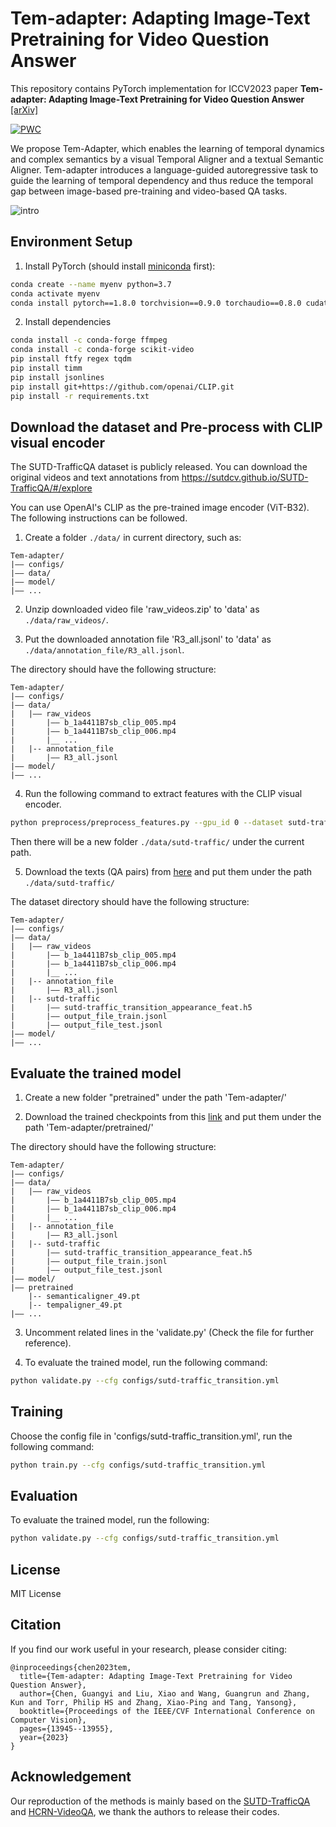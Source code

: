 # Tem-adapter: Adapting Image-Text Pretraining for Video Question Answer

This repository contains PyTorch implementation for ICCV2023 paper __Tem-adapter: Adapting Image-Text Pretraining for Video Question Answer__ [[arXiv]](https://arxiv.org/pdf/2308.08414v1.pdf)


[![PWC](https://img.shields.io/endpoint.svg?url=https://paperswithcode.com/badge/tem-adapter-adapting-image-text-pretraining/video-question-answering-on-sutd-trafficqa)](https://paperswithcode.com/sota/video-question-answering-on-sutd-trafficqa?p=tem-adapter-adapting-image-text-pretraining)


We propose Tem-Adapter, which enables the learning of temporal dynamics and complex semantics by a visual Temporal Aligner and a textual Semantic Aligner. Tem-adapter introduces a language-guided autoregressive task to guide the learning of temporal dependency and thus reduce the temporal gap between image-based pre-training and video-based QA tasks.




![intro](fig/framework.PNG)



## Environment Setup

1. Install PyTorch (should install [miniconda](https://docs.conda.io/en/latest/miniconda.html) first):

```bash
conda create --name myenv python=3.7
conda activate myenv
conda install pytorch==1.8.0 torchvision==0.9.0 torchaudio==0.8.0 cudatoolkit=10.2 -c pytorch
```

2. Install dependencies 

```bash
conda install -c conda-forge ffmpeg
conda install -c conda-forge scikit-video
pip install ftfy regex tqdm
pip install timm
pip install jsonlines
pip install git+https://github.com/openai/CLIP.git
pip install -r requirements.txt
```

## Download the dataset and Pre-process with CLIP visual encoder

The SUTD-TrafficQA dataset is publicly released. You can download the original videos and text annotations from https://sutdcv.github.io/SUTD-TrafficQA/#/explore

You can use OpenAI's CLIP as the pre-trained image encoder (ViT-B32). The following instructions can be followed.

1. Create a folder `./data/` in current directory, such as:
```
Tem-adapter/
|–– configs/
|–– data/
|–– model/
|–– ...
```

2. Unzip downloaded video file 'raw_videos.zip' to 'data' as `./data/raw_videos/`.

3. Put the downloaded annotation file 'R3_all.jsonl' to 'data' as `./data/annotation_file/R3_all.jsonl`.


The directory should have the following structure:

```
Tem-adapter/
|–– configs/
|–– data/
|   |–– raw_videos
|       |–– b_1a4411B7sb_clip_005.mp4
|       |–– b_1a4411B7sb_clip_006.mp4
|       |__ ...  
|   |-- annotation_file
|       |–– R3_all.jsonl
|–– model/
|–– ...
```

4. Run the following command to extract features with the CLIP visual encoder.

```bash
python preprocess/preprocess_features.py --gpu_id 0 --dataset sutd-traffic --model clip_image 
```
Then there will be a new folder `./data/sutd-traffic/` under the current path.


5. Download the texts (QA pairs) from [here](https://drive.google.com/drive/folders/1NgfWg6MBD_LYGBXlJqUtlZ52ZEivFSKE?usp=sharing) and put them under the path `./data/sutd-traffic/` 

The dataset directory should have the following structure:

```
Tem-adapter/
|–– configs/
|–– data/
|   |–– raw_videos
|       |–– b_1a4411B7sb_clip_005.mp4
|       |–– b_1a4411B7sb_clip_006.mp4
|       |__ ...
|   |-- annotation_file
|       |–– R3_all.jsonl
|   |-- sutd-traffic
|       |–– sutd-traffic_transition_appearance_feat.h5
|       |–– output_file_train.jsonl
|       |–– output_file_test.jsonl
|–– model/
|–– ...
```

## Evaluate the trained model

1. Create a new folder "pretrained" under the path 'Tem-adapter/'

2. Download the trained checkpoints from this [link](https://drive.google.com/drive/folders/1SplEKEjrp-Uw-PxziyBHvUuU-yQ0YevX?usp=sharing) and put them under the path 'Tem-adapter/pretrained/'


The directory should have the following structure:

```
Tem-adapter/
|–– configs/
|–– data/
|   |–– raw_videos
|       |–– b_1a4411B7sb_clip_005.mp4
|       |–– b_1a4411B7sb_clip_006.mp4
|       |__ ...
|   |-- annotation_file
|       |–– R3_all.jsonl
|   |-- sutd-traffic
|       |–– sutd-traffic_transition_appearance_feat.h5
|       |–– output_file_train.jsonl
|       |–– output_file_test.jsonl
|–– model/
|–– pretrained
    |-- semanticaligner_49.pt
    |-- tempaligner_49.pt
|–– ...
```

3. Uncomment related lines in the 'validate.py' (Check the file for further reference).

4. To evaluate the trained model, run the following command:

```bash
python validate.py --cfg configs/sutd-traffic_transition.yml
```




## Training

Choose the config file in 'configs/sutd-traffic_transition.yml', run the following command:

```bash
python train.py --cfg configs/sutd-traffic_transition.yml
```


## Evaluation

To evaluate the trained model, run the following:

```bash
python validate.py --cfg configs/sutd-traffic_transition.yml
```


## License
MIT License

## Citation
If you find our work useful in your research, please consider citing:
```
@inproceedings{chen2023tem,
  title={Tem-adapter: Adapting Image-Text Pretraining for Video Question Answer},
  author={Chen, Guangyi and Liu, Xiao and Wang, Guangrun and Zhang, Kun and Torr, Philip HS and Zhang, Xiao-Ping and Tang, Yansong},
  booktitle={Proceedings of the IEEE/CVF International Conference on Computer Vision},
  pages={13945--13955},
  year={2023}
}
```

## Acknowledgement
Our reproduction of the methods is mainly based on the [SUTD-TrafficQA](https://github.com/SUTDCV/SUTD-TrafficQA) and [HCRN-VideoQA](https://github.com/thaolmk54/hcrn-videoqa), we thank the authors to release their codes. 

